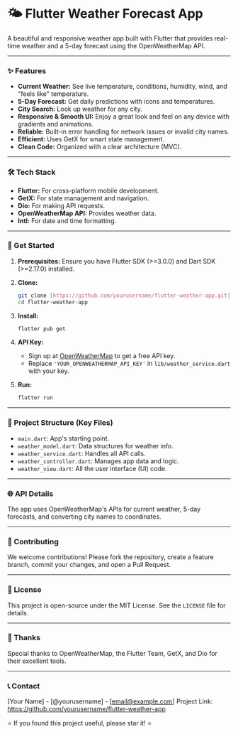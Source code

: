 # 🌤️ Flutter Weather Forecast App

A beautiful and responsive weather app built with Flutter that provides real-time weather and a 5-day forecast using the OpenWeatherMap API.

---

### ✨ Features

* **Current Weather:** See live temperature, conditions, humidity, wind, and "feels like" temperature.
* **5-Day Forecast:** Get daily predictions with icons and temperatures.
* **City Search:** Look up weather for any city.
* **Responsive & Smooth UI:** Enjoy a great look and feel on any device with gradients and animations.
* **Reliable:** Built-in error handling for network issues or invalid city names.
* **Efficient:** Uses GetX for smart state management.
* **Clean Code:** Organized with a clear architecture (MVC).

---

### 🛠️ Tech Stack

* **Flutter:** For cross-platform mobile development.
* **GetX:** For state management and navigation.
* **Dio:** For making API requests.
* **OpenWeatherMap API:** Provides weather data.
* **Intl:** For date and time formatting.

---

### 🚀 Get Started

1.  **Prerequisites:** Ensure you have Flutter SDK (>=3.0.0) and Dart SDK (>=2.17.0) installed.

2.  **Clone:**

    ```bash
    git clone [https://github.com/yourusername/flutter-weather-app.git](https://github.com/yourusername/flutter-weather-app.git)
    cd flutter-weather-app
    ```

3.  **Install:**

    ```bash
    flutter pub get
    ```

4.  **API Key:**

    * Sign up at [OpenWeatherMap](https://openweathermap.org/) to get a free API key.
    * Replace `'YOUR_OPENWEATHERMAP_API_KEY'` in `lib/weather_service.dart` with your key.

5.  **Run:**

    ```bash
    flutter run
    ```

---

### 📁 Project Structure (Key Files)

* `main.dart`: App's starting point.
* `weather_model.dart`: Data structures for weather info.
* `weather_service.dart`: Handles all API calls.
* `weather_controller.dart`: Manages app data and logic.
* `weather_view.dart`: All the user interface (UI) code.

---

### 🌐 API Details

The app uses OpenWeatherMap's APIs for current weather, 5-day forecasts, and converting city names to coordinates.

---

### 🤝 Contributing

We welcome contributions! Please fork the repository, create a feature branch, commit your changes, and open a Pull Request.

---

### 📄 License

This project is open-source under the MIT License. See the `LICENSE` file for details.

---

### 🙏 Thanks

Special thanks to OpenWeatherMap, the Flutter Team, GetX, and Dio for their excellent tools.

---

### 📞 Contact

[Your Name] - [@yourusername] - [email@example.com]
Project Link: https://github.com/yourusername/flutter-weather-app

⭐ If you found this project useful, please star it! ⭐

